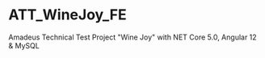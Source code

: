 # ATT_WineJoy_FE
Amadeus Technical Test Project "Wine Joy" with NET Core 5.0, Angular 12 &amp; MySQL
